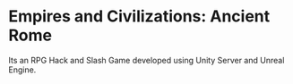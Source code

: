 # Empires and Civilizations: Ancient Rome
Its an RPG Hack and Slash Game developed using Unity Server and Unreal Engine.
